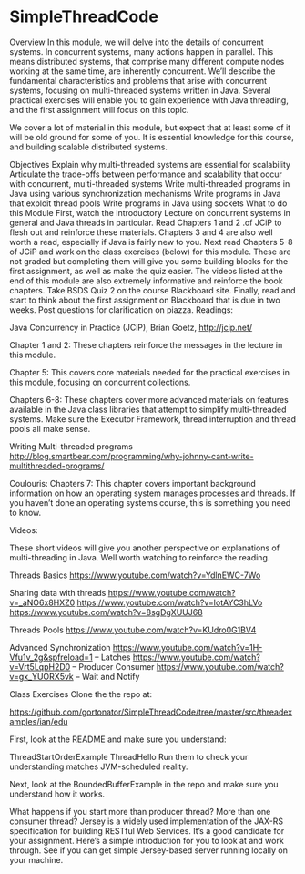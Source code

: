 # SimpleThreadCode

Overview
In this module, we will delve into the details of concurrent systems. In concurrent systems, many actions happen in parallel. This means distributed systems, that comprise many different compute nodes working at the same time, are inherently concurrent. We’ll describe the fundamental characteristics and problems that arise with concurrent systems, focusing on multi-threaded systems written in Java. Several practical exercises will enable you to gain experience with Java threading, and the first assignment will focus on this topic.

We cover a lot of material in this module, but expect that at least some of it will be old ground for some of you. It is essential knowledge for this course, and building scalable distributed systems.

Objectives
Explain why multi-threaded systems are essential for scalability
Articulate the trade-offs between performance and scalability that occur with concurrent, multi-threaded systems
Write multi-threaded programs in Java using various synchronization mechanisms
Write programs in Java that exploit thread pools
Write programs in Java using sockets
What to do this Module
First, watch the Introductory Lecture on concurrent systems in general and Java threads in particular. Read Chapters 1 and 2 .of JCiP to flesh out and reinforce these materials. Chapters 3 and 4 are also well worth a read, especially if Java is fairly new to you.
Next read Chapters 5-8 of JCiP and work on the class exercises (below) for this module. These are not graded but completing them will give you some building blocks for the first assignment, as well as make the quiz easier. The videos listed at the end of this module are also extremely informative and reinforce the book chapters.
Take BSDS Quiz 2 on the course Blackboard site.
Finally, read and start to think about the first assignment on Blackboard that is due in two weeks. Post questions for clarification on piazza.
Readings:

Java Concurrency in Practice (JCiP), Brian Goetz,  http://jcip.net/

Chapter 1 and 2: These chapters reinforce the messages in the lecture in this module. 

Chapter 5: This covers core materials needed for the practical exercises in this module, focusing on concurrent collections.

Chapters 6-8: These chapters cover more advanced materials on features available in the Java class libraries that attempt to simplify multi-threaded systems. Make sure the Executor Framework, thread interruption and thread pools all make sense.

Writing Multi-threaded programs  http://blog.smartbear.com/programming/why-johnny-cant-write-multithreaded-programs/

Coulouris: Chapters 7: This chapter covers important background information on how an operating system manages processes and threads. If you haven’t done an operating systems course, this is something you need to know.

Videos:

These short videos will give you another perspective on explanations of multi-threading in Java. Well worth watching to reinforce the reading.

Threads Basics
https://www.youtube.com/watch?v=YdlnEWC-7Wo

Sharing data with threads
https://www.youtube.com/watch?v=_aNO6x8HXZ0
https://www.youtube.com/watch?v=lotAYC3hLVo
https://www.youtube.com/watch?v=8sgDgXUUJ68

Threads Pools
https://www.youtube.com/watch?v=KUdro0G1BV4

Advanced Synchronization
https://www.youtube.com/watch?v=1H-Vfu1v_2g&spfreload=1 – Latches
https://www.youtube.com/watch?v=Vrt5LqpH2D0 – Producer Consumer
https://www.youtube.com/watch?v=gx_YUORX5vk – Wait and Notify

 Class Exercises
Clone the the repo at:

https://github.com/gortonator/SimpleThreadCode/tree/master/src/threadexamples/ian/edu

First, look at the README and make sure you understand:

ThreadStartOrderExample
ThreadHello
Run them to check your understanding matches JVM-scheduled reality.

Next, look at the BoundedBufferExample in the repo and make sure you understand how it works.

What happens if you start more than producer thread?
More than one consumer thread?
Jersey is a widely used implementation of the JAX-RS specification for building RESTful Web Services. It’s a good candidate for your assignment. Here’s a simple introduction for you to look at and work through. See if you can get  simple Jersey-based server running locally on your machine.
